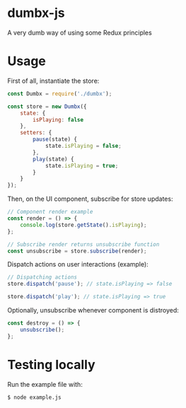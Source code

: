 # dumbx-js
A very dumb way of using some Redux principles

# Usage

First of all, instantiate the store:

```js
const Dumbx = require('./dumbx');

const store = new Dumbx({
	state: {
		isPlaying: false
	},
	setters: {
		pause(state) {
			state.isPlaying = false;
		},
		play(state) {
			state.isPlaying = true;
		}
	}
});
```

Then, on the UI component, subscribe for store updates:

```js
// Component render example
const render = () => {
	console.log(store.getState().isPlaying);
};

// Subscribe render returns unsubscribe function
const unsubscribe = store.subscribe(render);
```

Dispatch actions on user interactions (example):

```js
// Dispatching actions
store.dispatch('pause'); // state.isPlaying => false

store.dispatch('play'); // state.isPlaying => true
```

Optionally, unsubscribe whenever component is distroyed:

```js
const destroy = () => {
	unsubscribe();
};
```

# Testing locally

Run the example file with:

```
$ node example.js
```
